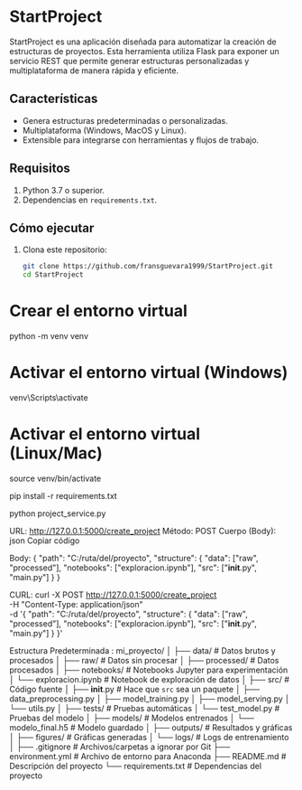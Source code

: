 # StartProject

StartProject es una aplicación diseñada para automatizar la creación de estructuras de proyectos. Esta herramienta utiliza Flask para exponer un servicio REST que permite generar estructuras personalizadas y multiplataforma de manera rápida y eficiente.

## **Características**
- Genera estructuras predeterminadas o personalizadas.
- Multiplataforma (Windows, MacOS y Linux).
- Extensible para integrarse con herramientas y flujos de trabajo.

## **Requisitos**
1. Python 3.7 o superior.
2. Dependencias en `requirements.txt`.

## **Cómo ejecutar**
1. Clona este repositorio:
   ```bash
   git clone https://github.com/fransguevara1999/StartProject.git
   cd StartProject


# Crear el entorno virtual
python -m venv venv

# Activar el entorno virtual (Windows)
venv\Scripts\activate

# Activar el entorno virtual (Linux/Mac)
source venv/bin/activate


pip install -r requirements.txt


python project_service.py


URL: http://127.0.0.1:5000/create_project
Método: POST
Cuerpo (Body):
json
Copiar código


Body:
{
    "path": "C:/ruta/del/proyecto",
    "structure": {
        "data": ["raw", "processed"],
        "notebooks": ["exploracion.ipynb"],
        "src": ["__init__.py", "main.py"]
    }
}

CURL:
curl -X POST http://127.0.0.1:5000/create_project \
-H "Content-Type: application/json" \
-d '{
    "path": "C:/ruta/del/proyecto",
    "structure": {
        "data": ["raw", "processed"],
        "notebooks": ["exploracion.ipynb"],
        "src": ["__init__.py", "main.py"]
    }
}'


Estructura Predeterminada :
mi_proyecto/
│
├── data/                   # Datos brutos y procesados
│   ├── raw/                # Datos sin procesar
│   ├── processed/          # Datos procesados
│
├── notebooks/              # Notebooks Jupyter para experimentación
│   └── exploracion.ipynb   # Notebook de exploración de datos
│
├── src/                    # Código fuente
│   ├── __init__.py         # Hace que `src` sea un paquete
│   ├── data_preprocessing.py
│   ├── model_training.py
│   ├── model_serving.py
│   └── utils.py
│
├── tests/                  # Pruebas automáticas
│   └── test_model.py       # Pruebas del modelo
│
├── models/                 # Modelos entrenados
│   └── modelo_final.h5     # Modelo guardado
│
├── outputs/                # Resultados y gráficas
│   ├── figures/            # Gráficas generadas
│   └── logs/               # Logs de entrenamiento
│
├── .gitignore              # Archivos/carpetas a ignorar por Git
├── environment.yml         # Archivo de entorno para Anaconda
├── README.md               # Descripción del proyecto
└── requirements.txt        # Dependencias del proyecto


